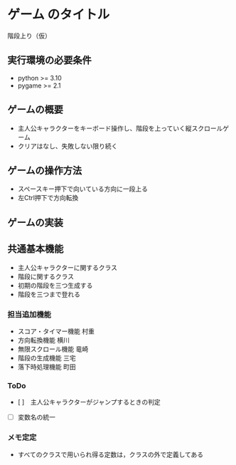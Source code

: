 # ゲーム のタイトル
階段上り（仮）

## 実行環境の必要条件
* python >= 3.10
* pygame >= 2.1

## ゲームの概要
* 主人公キャラクターをキーボード操作し、階段を上っていく縦スクロールゲーム
* クリアはなし、失敗しない限り続く

## ゲームの操作方法
* スペースキー押下で向いている方向に一段上る
* 左Ctrl押下で方向転換

## ゲームの実装
## 共通基本機能
* 主人公キャラクターに関するクラス
* 階段に関するクラス
* 初期の階段を三つ生成する
* 階段を三つまで登れる

### 担当追加機能
* スコア・タイマー機能  村重
* 方向転換機能          横川
* 無限スクロール機能    竜崎
* 階段の生成機能        三宅
* 落下時処理機能        町田

### ToDo
- [ ]　主人公キャラクターがジャンプするときの判定
- [ ]  変数名の統一

### メモ定定
* すべてのクラスで用いられ得る定数は，クラスの外で定義してある
